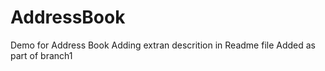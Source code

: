 # AddressBook
Demo for Address Book
Adding extran descrition in Readme file
Added as part of branch1
